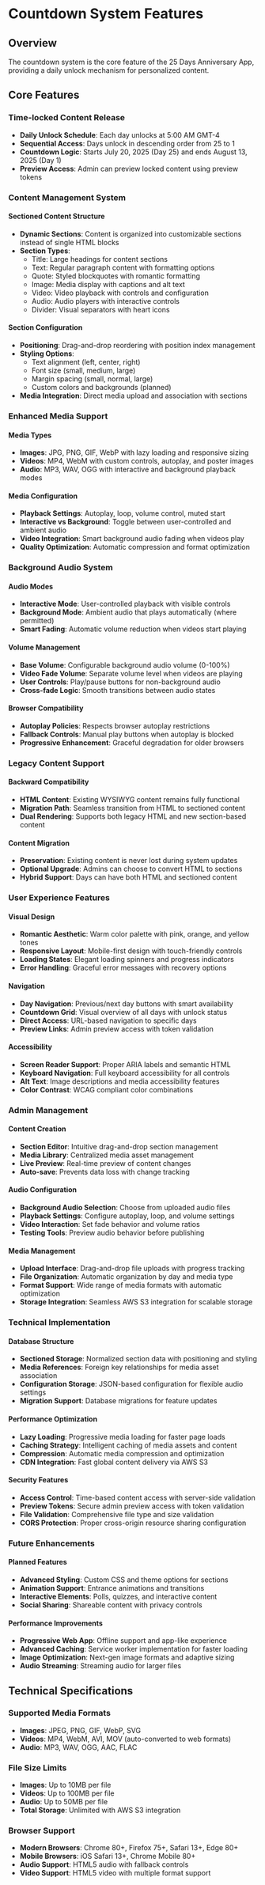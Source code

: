# Countdown System Features

## Overview
The countdown system is the core feature of the 25 Days Anniversary App, providing a daily unlock mechanism for personalized content.

## Core Features

### Time-locked Content Release
- **Daily Unlock Schedule**: Each day unlocks at 5:00 AM GMT-4
- **Sequential Access**: Days unlock in descending order from 25 to 1
- **Countdown Logic**: Starts July 20, 2025 (Day 25) and ends August 13, 2025 (Day 1)
- **Preview Access**: Admin can preview locked content using preview tokens

### Content Management System

#### Sectioned Content Structure
- **Dynamic Sections**: Content is organized into customizable sections instead of single HTML blocks
- **Section Types**: 
  - Title: Large headings for content sections
  - Text: Regular paragraph content with formatting options
  - Quote: Styled blockquotes with romantic formatting
  - Image: Media display with captions and alt text
  - Video: Video playback with controls and configuration
  - Audio: Audio players with interactive controls
  - Divider: Visual separators with heart icons

#### Section Configuration
- **Positioning**: Drag-and-drop reordering with position index management
- **Styling Options**:
  - Text alignment (left, center, right)
  - Font size (small, medium, large)
  - Margin spacing (small, normal, large)
  - Custom colors and backgrounds (planned)
- **Media Integration**: Direct media upload and association with sections

### Enhanced Media Support

#### Media Types
- **Images**: JPG, PNG, GIF, WebP with lazy loading and responsive sizing
- **Videos**: MP4, WebM with custom controls, autoplay, and poster images
- **Audio**: MP3, WAV, OGG with interactive and background playback modes

#### Media Configuration
- **Playback Settings**: Autoplay, loop, volume control, muted start
- **Interactive vs Background**: Toggle between user-controlled and ambient audio
- **Video Integration**: Smart background audio fading when videos play
- **Quality Optimization**: Automatic compression and format optimization

### Background Audio System

#### Audio Modes
- **Interactive Mode**: User-controlled playback with visible controls
- **Background Mode**: Ambient audio that plays automatically (where permitted)
- **Smart Fading**: Automatic volume reduction when videos start playing

#### Volume Management
- **Base Volume**: Configurable background audio volume (0-100%)
- **Video Fade Volume**: Separate volume level when videos are playing
- **User Controls**: Play/pause buttons for non-background audio
- **Cross-fade Logic**: Smooth transitions between audio states

#### Browser Compatibility
- **Autoplay Policies**: Respects browser autoplay restrictions
- **Fallback Controls**: Manual play buttons when autoplay is blocked
- **Progressive Enhancement**: Graceful degradation for older browsers

### Legacy Content Support

#### Backward Compatibility
- **HTML Content**: Existing WYSIWYG content remains fully functional
- **Migration Path**: Seamless transition from HTML to sectioned content
- **Dual Rendering**: Supports both legacy HTML and new section-based content

#### Content Migration
- **Preservation**: Existing content is never lost during system updates
- **Optional Upgrade**: Admins can choose to convert HTML to sections
- **Hybrid Support**: Days can have both HTML and sectioned content

### User Experience Features

#### Visual Design
- **Romantic Aesthetic**: Warm color palette with pink, orange, and yellow tones
- **Responsive Layout**: Mobile-first design with touch-friendly controls
- **Loading States**: Elegant loading spinners and progress indicators
- **Error Handling**: Graceful error messages with recovery options

#### Navigation
- **Day Navigation**: Previous/next day buttons with smart availability
- **Countdown Grid**: Visual overview of all days with unlock status
- **Direct Access**: URL-based navigation to specific days
- **Preview Links**: Admin preview access with token validation

#### Accessibility
- **Screen Reader Support**: Proper ARIA labels and semantic HTML
- **Keyboard Navigation**: Full keyboard accessibility for all controls
- **Alt Text**: Image descriptions and media accessibility features
- **Color Contrast**: WCAG compliant color combinations

### Admin Management

#### Content Creation
- **Section Editor**: Intuitive drag-and-drop section management
- **Media Library**: Centralized media asset management
- **Live Preview**: Real-time preview of content changes
- **Auto-save**: Prevents data loss with change tracking

#### Audio Configuration
- **Background Audio Selection**: Choose from uploaded audio files
- **Playback Settings**: Configure autoplay, loop, and volume settings
- **Video Interaction**: Set fade behavior and volume ratios
- **Testing Tools**: Preview audio behavior before publishing

#### Media Management
- **Upload Interface**: Drag-and-drop file uploads with progress tracking
- **File Organization**: Automatic organization by day and media type
- **Format Support**: Wide range of media formats with automatic optimization
- **Storage Integration**: Seamless AWS S3 integration for scalable storage

### Technical Implementation

#### Database Structure
- **Sectioned Storage**: Normalized section data with positioning and styling
- **Media References**: Foreign key relationships for media asset association
- **Configuration Storage**: JSON-based configuration for flexible audio settings
- **Migration Support**: Database migrations for feature updates

#### Performance Optimization
- **Lazy Loading**: Progressive media loading for faster page loads
- **Caching Strategy**: Intelligent caching of media assets and content
- **Compression**: Automatic media compression and optimization
- **CDN Integration**: Fast global content delivery via AWS S3

#### Security Features
- **Access Control**: Time-based content access with server-side validation
- **Preview Tokens**: Secure admin preview access with token validation
- **File Validation**: Comprehensive file type and size validation
- **CORS Protection**: Proper cross-origin resource sharing configuration

### Future Enhancements

#### Planned Features
- **Advanced Styling**: Custom CSS and theme options for sections
- **Animation Support**: Entrance animations and transitions
- **Interactive Elements**: Polls, quizzes, and interactive content
- **Social Sharing**: Shareable content with privacy controls

#### Performance Improvements
- **Progressive Web App**: Offline support and app-like experience
- **Advanced Caching**: Service worker implementation for faster loading
- **Image Optimization**: Next-gen image formats and adaptive sizing
- **Audio Streaming**: Streaming audio for larger files

## Technical Specifications

### Supported Media Formats
- **Images**: JPEG, PNG, GIF, WebP, SVG
- **Videos**: MP4, WebM, AVI, MOV (auto-converted to web formats)
- **Audio**: MP3, WAV, OGG, AAC, FLAC

### File Size Limits
- **Images**: Up to 10MB per file
- **Videos**: Up to 100MB per file  
- **Audio**: Up to 50MB per file
- **Total Storage**: Unlimited with AWS S3 integration

### Browser Support
- **Modern Browsers**: Chrome 80+, Firefox 75+, Safari 13+, Edge 80+
- **Mobile Browsers**: iOS Safari 13+, Chrome Mobile 80+
- **Audio Support**: HTML5 audio with fallback controls
- **Video Support**: HTML5 video with multiple format support 